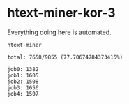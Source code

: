 # htext-miner-kor-3

Everything doing here is automated.

```
htext-miner

total: 7658/9855 (77.70674784373415%)

job0: 1382
job1: 1605
job2: 1508
job3: 1656
job4: 1507
```